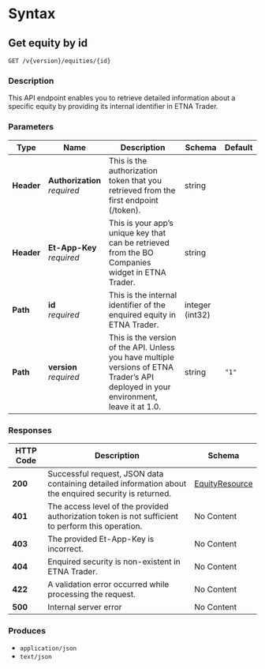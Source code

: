 # Syntax

## Get equity by id

```
GET /v{version}/equities/{id}
```

### Description

This API endpoint enables you to retrieve detailed information about a specific equity by providing its internal identifier in ETNA Trader.

### Parameters

| Type       | Name                                                         | Description                                                                                                                           | Schema          | Default |
| ---------- | ------------------------------------------------------------ | ------------------------------------------------------------------------------------------------------------------------------------- | --------------- | ------- |
| **Header** | <p><strong>Authorization</strong>  <br><em>required</em></p> | This is the authorization token that you retrieved from the first endpoint (/token).                                                  | string          |         |
| **Header** | <p><strong>Et-App-Key</strong>  <br><em>required</em></p>    | This is your app’s unique key that can be retrieved from the BO Companies widget in ETNA Trader.                                      | string          |         |
| **Path**   | <p><strong>id</strong>  <br><em>required</em></p>            | This is the internal identifier of the enquired equity in ETNA Trader.                                                                | integer (int32) |         |
| **Path**   | <p><strong>version</strong>  <br><em>required</em></p>       | This is the version of the API. Unless you have multiple versions of ETNA Trader’s API deployed in your environment, leave it at 1.0. | string          | `"1"`   |

### Responses

| HTTP Code | Description                                                                                            | Schema                                                        |
| --------- | ------------------------------------------------------------------------------------------------------ | ------------------------------------------------------------- |
| **200**   | Successful request, JSON data containing detailed information about the enquired security is returned. | [EquityResource](securities\_getequitybyid.md#equityresource) |
| **401**   | The access level of the provided authorization token is not sufficient to perform this operation.      | No Content                                                    |
| **403**   | The provided Et-App-Key is incorrect.                                                                  | No Content                                                    |
| **404**   | Enquired security is non-existent in ETNA Trader.                                                      | No Content                                                    |
| **422**   | A validation error occurred while processing the request.                                              | No Content                                                    |
| **500**   | Internal server error                                                                                  | No Content                                                    |

### Produces

* `application/json`
* `text/json`
